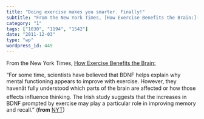 ```yaml
---
title: "Doing exercise makes you smarter. Finally!"
subtitle: "From the New York Times, [How Exercise Benefits the Brain:](http://well.blogs.nytimes.com/2011/11/30..."
category: "1"
tags: ["1030", "1194", "1542"]
date: "2011-12-03"
type: "wp"
wordpress_id: 449
---
```

From the New York Times, [How Exercise Benefits the Brain:](http://well.blogs.nytimes.com/2011/11/30/how-exercise-benefits-the-brain/)

> 
“For some time, scientists have believed that BDNF helps explain why mental functioning appears to improve with exercise. However, they havenât fully understood which parts of the brain are affected or how those effects influence thinking. The Irish study suggests that the increases in BDNF prompted by exercise may play a particular role in improving memory and recall.” (**from** [NYT](http://well.blogs.nytimes.com/2011/11/30/how-exercise-benefits-the-brain/))